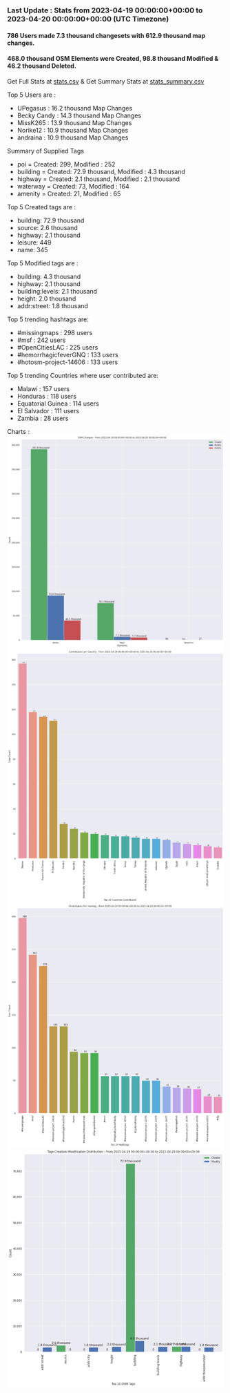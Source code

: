 ### Last Update : Stats from 2023-04-19 00:00:00+00:00 to 2023-04-20 00:00:00+00:00 (UTC Timezone)

#### 786 Users made 7.3 thousand changesets with 612.9 thousand map changes.
#### 468.0 thousand OSM Elements were Created, 98.8 thousand Modified & 46.2 thousand Deleted.
Get Full Stats at [stats.csv](/stats/hotosm/Daily/stats.csv)
 & Get Summary Stats at [stats_summary.csv](/stats/hotosm/Daily/stats_summary.csv)

Top 5 Users are : 
- UPegasus : 16.2 thousand Map Changes
- Becky Candy : 14.3 thousand Map Changes
- MissK265 : 13.9 thousand Map Changes
- Norike12 : 10.9 thousand Map Changes
- andraina : 10.9 thousand Map Changes

Summary of Supplied Tags
- poi = Created: 299, Modified : 252
- building = Created: 72.9 thousand, Modified : 4.3 thousand
- highway = Created: 2.1 thousand, Modified : 2.1 thousand
- waterway = Created: 73, Modified : 164
- amenity = Created: 21, Modified : 65


Top 5 Created tags are :
- building: 72.9 thousand
- source: 2.6 thousand
- highway: 2.1 thousand
- leisure: 449
- name: 345


Top 5 Modified tags are :
- building: 4.3 thousand
- highway: 2.1 thousand
- building:levels: 2.1 thousand
- height: 2.0 thousand
- addr:street: 1.8 thousand


Top 5 trending hashtags are:
- #missingmaps : 298 users
- #msf : 242 users
- #OpenCitiesLAC : 225 users
- #hemorrhagicfeverGNQ : 133 users
- #hotosm-project-14606 : 133 users


Top 5 trending Countries where user contributed are:
- Malawi : 157 users
- Honduras : 118 users
- Equatorial Guinea : 114 users
- El Salvador : 111 users
- Zambia : 28 users


 Charts : 
![Alt text](./stats_osm_changes.png) 
![Alt text](./stats_users_per_country.png) 
![Alt text](./stats_users_per_hashtag.png) 
![Alt text](./stats_tags.png) 
